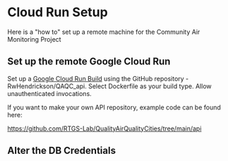 # Cloud Run Setup

Here is a "how to" set up a remote machine for the Community Air Monitoring Project

## Set up the remote Google Cloud Run 

Set up a [Google Cloud Run Build](https://cloud.google.com/run/docs/continuous-deployment-with-cloud-build) using the GitHub repository - RwHendrickson/QAQC_api. 
Select Dockerfile as your build type. Allow unauthenticated invocations.

If you want to make your own API repository, example code can be found here:

https://github.com/RTGS-Lab/QualityAirQualityCities/tree/main/api

## Alter the DB Credentials




